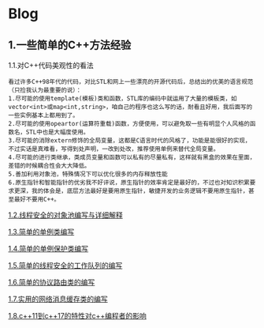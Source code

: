 
# Blog
## 1.一些简单的C++方法经验

1.1.对C++代码美观性的看法

```
看过许多C++98年代的代码，对比STL和网上一些漂亮的开源代码后，总结出的优美的语言规范（只捡我认为最重要的说）：
1.尽可能的使用template(模板)类和函数，STL库的编码中就运用了大量的模板类，如vector<int>或map<int,string>，咱自己的程序也这么写的话，耐看且好用，我后面写的一些实例基本上都用到了。
2.尽可能的使用opeartor(运算符重载)函数，方便使用，可以避免取一些有明显个人风格的函数名，STL中也是大幅度使用。
3.尽可能的消除extern修饰的全局变量，这都是C语言时代的风格了，功能是能很好的实现，不过实话是真难看，写得到处声明，一改到处改，推荐使用单例来替代全局变量。
4.尽可能的进行类继承，类成员变量和函数可以私有的尽量私有，这样就有黑盒的效果在里面，差错的时候耦合性会大大降低。
5.善加利用对象池，特殊情况下可以优化很多的内存释放性能
6.原生指针和智能指针的优劣我不好评说，原生指针的效率肯定是最好的，不过也对知识积累要求更深，我的体会是，底层方法最好是要用原生指针，敏捷开发的业务逻辑不要用原生指针，甚至最好不要用C++。
```

[1.2.线程安全的对象池编写与详细解释](content/objectpool.md)

[1.3.简单的单例类编写](content/singleton.md)

[1.4.简单的单例保护类编写](content/singleton_protect.md)

[1.5.简单的线程安全的工作队列的编写](content/work_queue.md)

[1.6.简单的协议路由类的编写](content/proto_route.md)

[1.7.实用的网络消息缓存类的编写](content/message_buffer.md)

[1.8.c++11到c++17的特性对c++编程者的影响](content/cpp11_exp.md)
